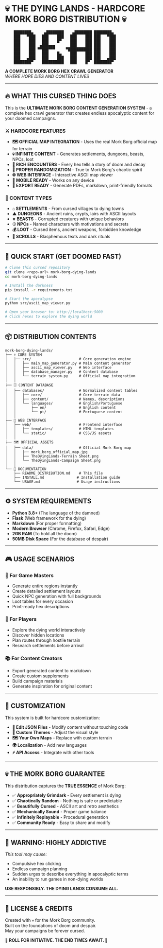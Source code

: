 # 💀 THE DYING LANDS - HARDCORE MORK BORG DISTRIBUTION 💀

```
    ████████▄     ▄████████    ▄████████ ████████▄  
    ███   ▀███   ███    ███   ███    ███ ███   ▀███ 
    ███    ███   ███    █▀    ███    ███ ███    ███ 
    ███    ███  ▄███▄▄▄       ███    ███ ███    ███ 
    ███    ███ ▀▀███▀▀▀     ▀███████████ ███    ███ 
    ███    ███   ███    █▄    ███    ███ ███    ███ 
    ███   ▄███   ███    ███   ███    ███ ███   ▄███ 
    ████████▀    ██████████   ███    █▀  ████████▀  
```

**A COMPLETE MORK BORG HEX CRAWL GENERATOR**  
*WHERE HOPE DIES AND CONTENT LIVES*

---

## 🔥 WHAT THIS CURSED THING DOES

This is the **ULTIMATE MORK BORG CONTENT GENERATION SYSTEM** - a complete hex crawl generator that creates endless apocalyptic content for your doomed campaigns.

### ⚔️ HARDCORE FEATURES

- **🗺️ OFFICIAL MAP INTEGRATION** - Uses the real Mork Borg official map for terrain
- **💀 INFINITE CONTENT** - Generates settlements, dungeons, beasts, NPCs, loot
- **🔮 RICH ENCOUNTERS** - Every hex tells a story of doom and decay
- **🎲 PROPER RANDOMIZATION** - True to Mork Borg's chaotic spirit
- **🌐 WEB INTERFACE** - Interactive ASCII map viewer
- **📱 MOBILE READY** - Works on any device
- **💾 EXPORT READY** - Generate PDFs, markdown, print-friendly formats

### 🎯 CONTENT TYPES

- **⌂ SETTLEMENTS** - From cursed villages to dying towns
- **▲ DUNGEONS** - Ancient ruins, crypts, lairs with ASCII layouts  
- **※ BEASTS** - Corrupted creatures with unique behaviors
- **☉ NPCs** - Named characters with motivations and secrets
- **💰 LOOT** - Cursed items, ancient weapons, forbidden knowledge
- **📜 SCROLLS** - Blasphemous texts and dark rituals

---

## 🚀 QUICK START (GET DOOMED FAST)

```bash
# Clone this cursed repository
git clone <repo-url> mork-borg-dying-lands
cd mork-borg-dying-lands

# Install the darkness
pip install -r requirements.txt

# Start the apocalypse
python src/ascii_map_viewer.py

# Open your browser to: http://localhost:5000
# Click hexes to explore the dying world
```

---

## 📦 DISTRIBUTION CONTENTS

```
mork-borg-dying-lands/
├── 💀 CORE SYSTEM
│   ├── src/                      # Core generation engine
│   │   ├── main_map_generator.py # Main content generator
│   │   ├── ascii_map_viewer.py   # Web interface
│   │   ├── database_manager.py   # Content database
│   │   └── terrain_system.py     # Official map integration
│   │
├── 🗄️ CONTENT DATABASE
│   ├── databases/                # Normalized content tables
│   │   ├── core/                 # Core terrain data
│   │   ├── content/              # Names, descriptions
│   │   └── languages/            # English/Portuguese
│   │       ├── en/               # English content
│   │       └── pt/               # Portuguese content
│   │
├── 🎨 WEB INTERFACE
│   ├── web/                      # Frontend interface
│   │   ├── templates/            # HTML templates
│   │   └── static/               # CSS/JS assets
│   │
├── 🗺️ OFFICIAL ASSETS
│   ├── data/                     # Official Mork Borg map
│   │   ├── mork_borg_official_map.jpg
│   │   ├── TheDyingLands-Terrain Sheet.png
│   │   └── TheDyingLands-Campaign Sheet.png
│   │
└── 📄 DOCUMENTATION
    ├── README_DISTRIBUTION.md    # This file
    ├── INSTALL.md               # Installation guide
    └── USAGE.md                 # Usage instructions
```

---

## ⚙️ SYSTEM REQUIREMENTS

- **Python 3.8+** (The language of the damned)
- **Flask** (Web framework for the dying)
- **Markdown** (For proper formatting)
- **Modern Browser** (Chrome, Firefox, Safari, Edge)
- **2GB RAM** (To hold all the doom)
- **50MB Disk Space** (For the database of despair)

---

## 🎮 USAGE SCENARIOS

### 📖 **For Game Masters**
- Generate entire regions instantly
- Create detailed settlement layouts
- Quick NPC generation with full backgrounds
- Loot tables for every occasion
- Print-ready hex descriptions

### 🎲 **For Players**
- Explore the dying world interactively
- Discover hidden locations
- Plan routes through hostile terrain
- Research settlements before arrival

### 📚 **For Content Creators**
- Export generated content to markdown
- Create custom supplements
- Build campaign materials
- Generate inspiration for original content

---

## 🔧 CUSTOMIZATION

This system is built for hardcore customization:

- **📝 Edit JSON Files** - Modify content without touching code
- **🎨 Custom Themes** - Adjust the visual style
- **🗺️ Your Own Maps** - Replace with custom terrain
- **🌍 Localization** - Add new languages
- **⚡ API Access** - Integrate with other tools

---

## 💀 THE MORK BORG GUARANTEE

This distribution captures the **TRUE ESSENCE** of Mork Borg:

- ✅ **Appropriately Grimdark** - Every settlement is dying
- ✅ **Chaotically Random** - Nothing is safe or predictable  
- ✅ **Beautifully Cursed** - ASCII art and retro aesthetics
- ✅ **Mechanically Sound** - Proper game balance
- ✅ **Infinitely Replayable** - Procedural generation
- ✅ **Community Ready** - Easy to share and modify

---

## 🚨 WARNING: HIGHLY ADDICTIVE

*This tool may cause:*
- Compulsive hex clicking
- Endless campaign planning
- Sudden urges to describe everything in apocalyptic terms
- An inability to run games in non-dying worlds

**USE RESPONSIBLY. THE DYING LANDS CONSUME ALL.**

---

## 📜 LICENSE & CREDITS

Created with 💀 for the Mork Borg community.  
Built on the foundations of doom and despair.  
May your campaigns be forever cursed.

**🎲 ROLL FOR INITIATIVE. THE END TIMES AWAIT. 🎲**